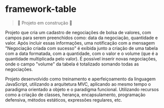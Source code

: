 # framework-table

> :construction: Projeto em construção :construction:

Projeto que cria um cadastro de negociações de bolsa de valores, com campos para serem preenchidos como: data da negociação, quantidade e valor. Após incluir essas informações, uma notificação com a mensagem "Negociação criada com sucesso" é exibida junto a criação de uma tabela com a data formatada, com a quantidade, com o valor e o volume (que é a quantidade multiplicada pelo valor). É possível inserir novas negociações, onde o campo "volume" da tabela é totalizado somando todas as negociações.

Projeto desenvolvido como treinamento e aperfeiçoamento da linguagem JavaScript, utilizando a arquitetura MVC, aplicando ao mesmo tempo o paradigma orientado a objeto e o paradigma funcional. Utilizando recursos como a criação de classes, herança, encapsulamento, programação defensiva, métodos estáticos, expressões regulares, etc.
